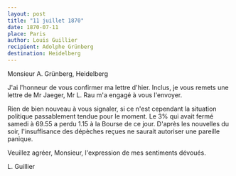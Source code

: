 ```yaml
---
layout: post
title: "11 juillet 1870"
date: 1870-07-11
place: Paris
author: Louis Guillier
recipient: Adolphe Grünberg
destination: Heidelberg
---
```


Monsieur A. Grünberg, Heidelberg

J'ai l'honneur de vous confirmer ma lettre d'hier.
Inclus, je vous remets une lettre de Mr Jaeger, Mr L. Rau m'a engagé à vous
l'envoyer.

Rien de bien nouveau à vous signaler, si ce n'est cependant la situation
politique passablement tendue pour le moment. Le 3% qui avait fermé samedi
à 69.55 a perdu 1.15 à la Bourse de ce jour. D'après les nouvelles du soir,
l'insuffisance des dépèches reçues ne saurait autoriser une pareille panique.

Veuillez agréer, Monsieur, l'expression de mes sentiments dévoués.

L. Guillier
